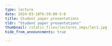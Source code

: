 ```yaml
---
type: lecture
date: 2024-03-18T6:59:00-5:0
title: Student paper presentations
tldr: "Student paper presentations"
thumbnail: /static_files/lectures_imgs/lec1.jpg
hide_from_announcments: true

---
```

